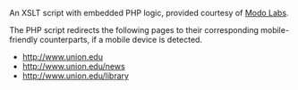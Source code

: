 An XSLT script with embedded PHP logic, provided courtesy of [Modo Labs](https://github.com/modolabs/Kurogo-Mobile-Web).

The PHP script redirects the following pages to their corresponding mobile-friendly counterparts, if a mobile device is detected. 

* http://www.union.edu
* http://www.union.edu/news
* http://www.union.edu/library